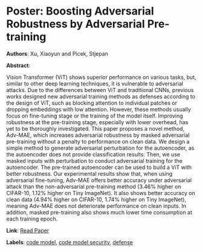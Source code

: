 # Poster: Boosting Adversarial Robustness by Adversarial Pre-training

**Authors**: Xu, Xiaoyun and Picek, Stjepan

**Abstract**:

Vision Transformer (ViT) shows superior performance on various tasks, but, similar to other deep learning techniques, it is vulnerable to adversarial attacks. Due to the differences between ViT and traditional CNNs, previous works designed new adversarial training methods as defenses according to the design of ViT, such as blocking attention to individual patches or dropping embeddings with low attention. However, these methods usually focus on fine-tuning stage or the training of the model itself. Improving robustness at the pre-training stage, especially with lower overhead, has yet to be thoroughly investigated. This paper proposes a novel method, Adv-MAE, which increases adversarial robustness by masked adversarial pre-training without a penalty to performance on clean data. We design a simple method to generate adversarial perturbation for the autoencoder, as the autoencoder does not provide classification results. Then, we use masked inputs with perturbation to conduct adversarial training for the autoencoder. The pre-trained autoencoder can be used to build a ViT with better robustness. Our experimental results show that, when using adversarial fine-tuning, Adv-MAE offers better accuracy under adversarial attack than the non-adversarial pre-training method (3.46\% higher on CIFAR-10, 1.12\% higher on Tiny ImageNet). It also shows better accuracy on clean data (4.94\% higher on CIFAR-10, 1.74\% higher on Tiny ImageNet), meaning Adv-MAE does not deteriorate performance on clean inputs. In addition, masked pre-training also shows much lower time consumption at each training epoch.

**Link**: [Read Paper](https://doi.org/10.1145/3576915.3624370)

**Labels**: [code model](../../labels/code_model.md), [code model security](../../labels/code_model_security.md), [defense](../../labels/defense.md)
